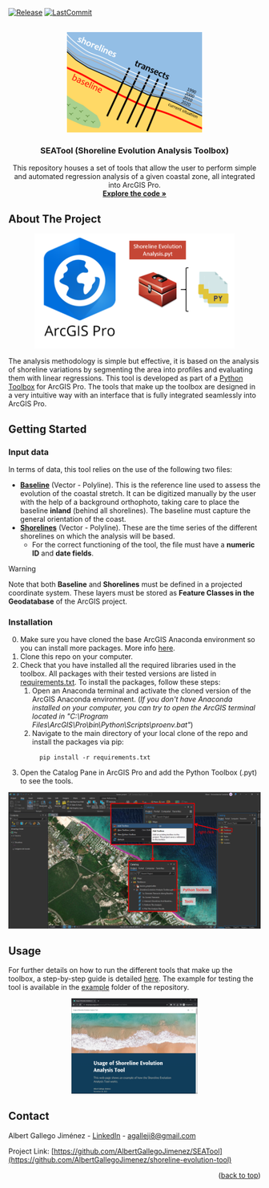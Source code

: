 <a name="readme-top"></a>

<!-- PROJECT SHIELDS -->
[![Release][release-shield]][release-url]
[![LastCommit][lastcommit-shield]][lastcommit-url]

<!-- PROJECT LOGO -->
<br />
<div align="center">
  <a href="https://github.com/AlbertGallegoJimenez/shoreline-evolution-tool">
    <img src="images/logo-tool.png" alt="Logo" width="270" height="200">
  </a>

<h3 align="center">SEATool (Shoreline Evolution Analysis Toolbox)</h3>

  <p align="center">
    This repository houses a set of tools that allow the user to perform simple and automated regression analysis of a given coastal zone, all integrated into ArcGIS Pro.
    <br />
    <a href="https://github.com/AlbertGallegoJimenez/shoreline-evolution-tool/tree/main/src/tools"><strong>Explore the code »</strong></a>
    <br />
  </p>
</div>

<!-- ABOUT THE PROJECT -->
## About The Project

<div align="center">
  <img src="images/framework.png" width="400">
</div>

The analysis methodology is simple but effective, it is based on the analysis of shoreline variations by segmenting the area into profiles and evaluating them with linear regressions.
This tool is developed as part of a [Python Toolbox](https://pro.arcgis.com/en/pro-app/latest/arcpy/geoprocessing_and_python/a-quick-tour-of-python-toolboxes.htm) for ArcGIS Pro. The tools that make up the toolbox are designed in a very intuitive way with an interface that is fully integrated seamlessly into ArcGIS Pro.


<!-- GETTING STARTED -->
## Getting Started

### Input data

In terms of data, this tool relies on the use of the following two files:
* <ins>**Baseline**</ins> (Vector - Polyline). This is the reference line used to assess the evolution of the coastal stretch. It can be digitized manually by the user with the help of a background orthophoto, taking care to place the baseline **inland** (behind all shorelines). The baseline must capture the general orientation of the coast.
* <ins>**Shorelines**</ins> (Vector - Polyline). These are the time series of the different shorelines on which the analysis will be based.
  * For the correct functioning of the tool, the file must have a **numeric ID** and **date fields**.

> [!WARNING]
> Note that both **Baseline** and **Shorelines** must be defined in a projected coordinate system.
> These layers must be stored as **Feature Classes in the Geodatabase** of the ArcGIS project.

### Installation

0. Make sure you have cloned the base ArcGIS Anaconda environment so you can install more packages. More info [here](https://pro.arcgis.com/en/pro-app/latest/arcpy/get-started/clone-an-environment.htm).
1. Clone this repo on your computer.
2. Check that you have installed all the required libraries used in the toolbox. All packages with their tested versions are listed in [requirements.txt](https://github.com/AlbertGallegoJimenez/shoreline-evolution-tool/tree/main/requirements.txt). To install the packages, follow these steps:
   1. Open an Anaconda terminal and activate the cloned version of the ArcGIS Anaconda environment. (_If you don't have Anaconda installed on your computer, you can try to open the ArcGIS terminal located in "C:\Program Files\ArcGIS\Pro\bin\Python\Scripts\proenv.bat"_)
   2. Navigate to the main directory of your local clone of the repo and install the packages via pip:
      ``` shell
        pip install -r requirements.txt
      ```
3. Open the Catalog Pane in ArcGIS Pro and add the Python Toolbox (.pyt) to see the tools.
<div align="center">
  <a href="https://github.com/AlbertGallegoJimenez/shoreline-evolution-tool">
    <img src="images/open-toolbox.png" width="800" >
  </a>
</div>

<!-- USAGE -->
## Usage

For further details on how to run the different tools that make up the toolbox, a step-by-step guide is detailed [here](https://arcg.is/ez9KK0). The example for testing the tool is available in the [example](https://github.com/AlbertGallegoJimenez/shoreline-evolution-tool/tree/main/example) folder of the repository.

<div align="center">
<a href="https://arcg.is/ez9KK0">
  <img src="images/guide-website.PNG" alt="Website thumbnail" width="50%">
</a>
</div>

<!-- CONTACT -->
## Contact

Albert Gallego Jiménez - [LinkedIn](https://www.linkedin.com/in/albert-gallego-jimenez) - agalleji8@gmail.com

Project Link: [https://github.com/AlbertGallegoJimenez/SEATool](https://github.com/AlbertGallegoJimenez/shoreline-evolution-tool)

<p align="right">(<a href="#readme-top">back to top</a>)</p>


<!-- MARKDOWN LINKS & IMAGES -->
<!-- https://www.markdownguide.org/basic-syntax/#reference-style-links -->
[release-shield]: https://img.shields.io/github/release/AlbertGallegoJimenez/shoreline-evolution-tool.svg?style=for-the-badge
[release-url]: https://github.com/AlbertGallegoJimenez/shoreline-evolution-tool/releases
[lastcommit-shield]: https://img.shields.io/github/last-commit/AlbertGallegoJimenez/shoreline-evolution-tool.svg?style=for-the-badge
[lastcommit-url]: https://github.com/AlbertGallegoJimenez/shoreline-evolution-tool/releases
